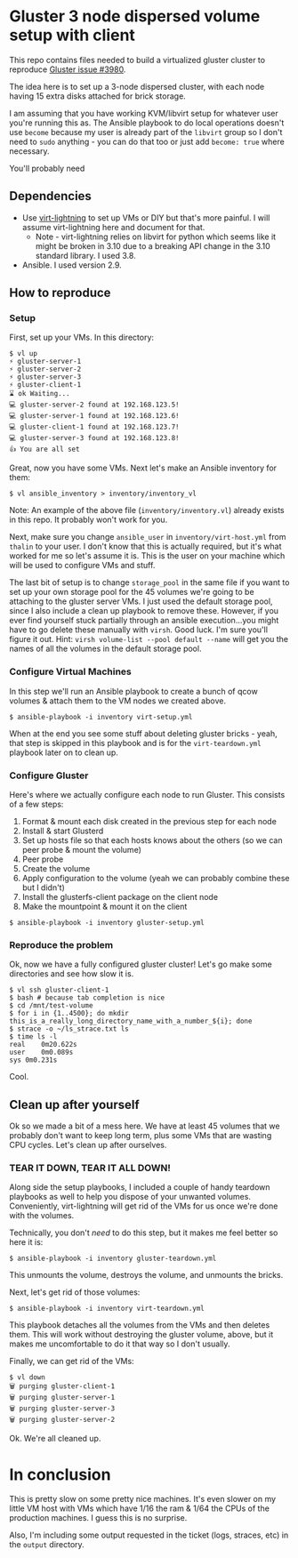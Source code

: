 # Gluster 3 node dispersed volume setup with client
This repo contains files needed to build a virtualized gluster cluster to reproduce [Gluster issue #3980](https://github.com/gluster/glusterfs/issues/3980).

The idea here is to set up a 3-node dispersed cluster, with each node having 15 extra disks attached for brick storage.

I am assuming that you have working KVM/libvirt setup for whatever user you're running this as. The Ansible playbook to do local operations doesn't use `become` because my user is already part of the `libvirt` group so I don't need to `sudo` anything - you can do that too or just add `become: true` where necessary.

You'll probably need 

## Dependencies
- Use [virt-lightning](https://virt-lightning.org/) to set up VMs or DIY but that's more painful. I will assume virt-lightning here and document for that.
    - Note - virt-lightning relies on libvirt for python which seems like it might be broken in 3.10 due to a breaking API change in the 3.10 standard library. I used 3.8.
- Ansible. I used version 2.9.

## How to reproduce
### Setup
First, set up your VMs. In this directory:
```
$ vl up
⚡ gluster-server-1 
⚡ gluster-server-2 
⚡ gluster-server-3 
⚡ gluster-client-1 
⌛ ok Waiting...
💻 gluster-server-2 found at 192.168.123.5!
💻 gluster-server-1 found at 192.168.123.6!
💻 gluster-client-1 found at 192.168.123.7!
💻 gluster-server-3 found at 192.168.123.8!
👍 You are all set
```

Great, now you have some VMs. Next let's make an Ansible inventory for them:
```
$ vl ansible_inventory > inventory/inventory_vl
```

Note: An example of the above file (`inventory/inventory.vl`) already exists in this repo. It probably won't work for you.

Next, make sure you change `ansible_user` in `inventory/virt-host.yml` from `thalin` to your user. I don't know that this is actually required, but it's what worked for me so let's assume it is. This is the user on your machine which will be used to configure VMs and stuff.

The last bit of setup is to change `storage_pool` in the same file if you want to set up your own storage pool for the 45 volumes we're going to be attaching to the gluster server VMs. I just used the default storage pool, since I also include a clean up playbook to remove these. However, if you ever find yourself stuck partially through an ansible execution...you might have to go delete these manually with `virsh`. Good luck. I'm sure you'll figure it out. Hint: `virsh volume-list --pool default --name` will get you the names of all the volumes in the default storage pool.

### Configure Virtual Machines
In this step we'll run an Ansible playbook to create a bunch of qcow volumes & attach them to the VM nodes we created above.

```
$ ansible-playbook -i inventory virt-setup.yml
```

When at the end you see some stuff about deleting gluster bricks - yeah, that step is skipped in this playbook and is for the `virt-teardown.yml` playbook later on to clean up.

### Configure Gluster
Here's where we actually configure each node to run Gluster. This consists of a few steps:
1. Format & mount each disk created in the previous step for each node
1. Install & start Glusterd
1. Set up hosts file so that each hosts knows about the others (so we can peer probe & mount the volume)
1. Peer probe
1. Create the volume
1. Apply configuration to the volume (yeah we can probably combine these but I didn't)
1. Install the glusterfs-client package on the client node
1. Make the mountpoint & mount it on the client

```
$ ansible-playbook -i inventory gluster-setup.yml
```

### Reproduce the problem
Ok, now we have a fully configured gluster cluster! Let's go make some directories and see how slow it is.

```
$ vl ssh gluster-client-1
$ bash # because tab completion is nice
$ cd /mnt/test-volume
$ for i in {1..4500}; do mkdir this_is_a_really_long_directory_name_with_a_number_${i}; done
$ strace -o ~/ls_strace.txt ls
$ time ls -l
real	0m20.622s
user	0m0.089s
sys	0m0.231s
```

Cool.

## Clean up after yourself
Ok so we made a bit of a mess here. We have at least 45 volumes that we probably don't want to keep long term, plus some VMs that are wasting CPU cycles. Let's clean up after ourselves.

### TEAR IT DOWN, TEAR IT ALL DOWN!
Along side the setup playbooks, I included a couple of handy teardown playbooks as well to help you dispose of your unwanted volumes. Conveniently, virt-lightning will get rid of the VMs for us once we're done with the volumes.

Technically, you don't _need_ to do this step, but it makes me feel better so here it is:
```
$ ansible-playbook -i inventory gluster-teardown.yml
```

This unmounts the volume, destroys the volume, and unmounts the bricks.

Next, let's get rid of those volumes:
```
$ ansible-playbook -i inventory virt-teardown.yml
```

This playbook detaches all the volumes from the VMs and then deletes them. This will work without destroying the gluster volume, above, but it makes me uncomfortable to do it that way so I don't usually.

Finally, we can get rid of the VMs:

```
$ vl down
🗑 purging gluster-client-1
🗑 purging gluster-server-1
🗑 purging gluster-server-3
🗑 purging gluster-server-2
```

Ok. We're all cleaned up.

# In conclusion

This is pretty slow on some pretty nice machines. It's even slower on my little VM host with VMs which have 1/16 the ram & 1/64 the CPUs of the production machines. I guess this is no surprise.

Also, I'm including some output requested in the ticket (logs, straces, etc) in the `output` directory.
